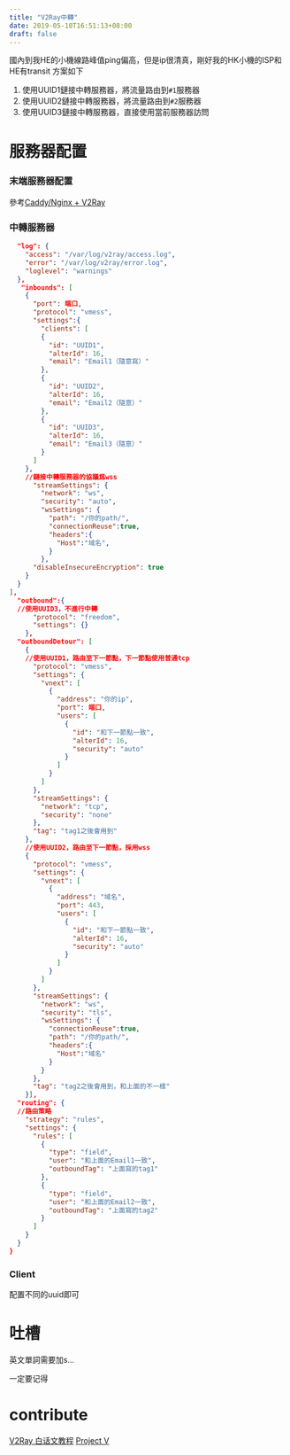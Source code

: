 ```yaml
---
title: "V2Ray中轉"
date: 2019-05-10T16:51:13+08:00
draft: false
---
```


國內到我HE的小機線路峰值ping偏高，但是ip很清真，剛好我的HK小機的ISP和HE有transit
方案如下

1. 使用UUID1鏈接中轉服務器，將流量路由到`#1`服務器
2. 使用UUID2鏈接中轉服務器，將流量路由到`#2`服務器
3. 使用UUID3鏈接中轉服務器，直接使用當前服務器訪問

<!--more-->

# 服務器配置

### 末端服務器配置

參考[Caddy/Nginx + V2Ray][1]

### 中轉服務器

```json
  "log": {
    "access": "/var/log/v2ray/access.log",
    "error": "/var/log/v2ray/error.log",
    "loglevel": "warnings"
  },
   "inbounds": [
    {
      "port": 端口,
      "protocol": "vmess",
      "settings":{
        "clients": [
        {
          "id": "UUID1",
          "alterId": 16,
          "email": "Email1（隨意寫）"
        },
        {
          "id": "UUID2",
          "alterId": 16,
          "email": "Email2（隨意）"
        },
        {
          "id": "UUID3",
          "alterId": 16,
          "email": "Email3（隨意）"
        }
      ]
    },
    //鏈接中轉服務器的協議爲wss
      "streamSettings": {
        "network": "ws",
        "security": "auto",
        "wsSettings": {
          "path": "/你的path/",
          "connectionReuse":true,
          "headers":{
            "Host":"域名",
          }
        },
      "disableInsecureEncryption": true
    }
  }
],
  "outbound":{
  //使用UUID3，不進行中轉
      "protocol": "freedom",
      "settings": {}
    },
  "outboundDetour": [
    {
    //使用UUID1，路由至下一節點，下一節點使用普通tcp
      "protocol": "vmess",
      "settings": {
        "vnext": [
          {
            "address": "你的ip",
            "port": 端口,
            "users": [
              {
                "id": "和下一節點一致",
                "alterId": 16,
                "security": "auto"
              }
            ]
          }
        ]
      },
      "streamSettings": {
        "network": "tcp",
        "security": "none"
      },
      "tag": "tag1之後會用到"
    },
    //使用UUID2，路由至下一節點，採用wss
    {
      "protocol": "vmess",
      "settings": {
        "vnext": [
          {
            "address": "域名",
            "port": 443,
            "users": [
              {
                "id": "和下一節點一致",
                "alterId": 16,
                "security": "auto"
              }
            ]
          }
        ]
      },
      "streamSettings": {
        "network": "ws",
        "security": "tls",
        "wsSettings": {
          "connectionReuse":true,
          "path": "/你的path/",
          "headers":{
            "Host":"域名"
          }
        }
      },
      "tag": "tag2之後會用到，和上面的不一樣"
    }],
  "routing": {
  //路由策略
    "strategy": "rules",
    "settings": {
      "rules": [
        {
          "type": "field",
          "user": "和上面的Email1一致",
          "outboundTag": "上面寫的tag1"
        },
        {
          "type": "field",
          "user": "和上面的Email2一致",
          "outboundTag": "上面寫的tag2"
        }
      ]
    }
  }
}
```

### Client

配置不同的uuid即可

# 吐槽

英文單詞需要加s...

一定要记得

# contribute

[V2Ray 白话文教程][2]
[Project V][3]

































[1]: https://blog.mrsheep.xyz/2019/09/15/WebServer-V2Ray/
[2]: https://toutyrater.github.io/
[3]: https://v2ray.com

